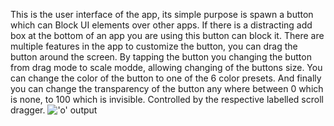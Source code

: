 This is the user interface of the app, its simple purpose is spawn a button which can Block UI elements over other apps. If there is a distracting add box at the bottom of an app you are using this button can block it.
There are multiple features in the app to customize the button, you can drag the button around the screen. 
By tapping the button you changing the button from drag mode to scale modde, allowing changing of the buttons size.
You can change the color of the button to one of the 6 color presets.
And finally you can change the transparency of the button any where between 0 which is none, to 100 which is invisible. Controlled by the respective labelled scroll dragger.
!['o' output](https://i.imgur.com/n8vB7kj.png)


